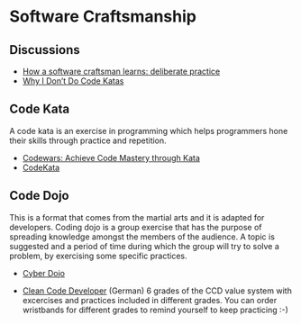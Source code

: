 # Software Craftsmanship

## Discussions
* [How a software craftsman learns: deliberate practice](https://www.todaysoftmag.com/article/507/how-a-software-craftsman-learns-deliberate-practice)
* [Why I Don’t Do Code Katas](https://hackhands.com/dont-code-katas/)


## Code Kata
A code kata is an exercise in programming which helps programmers hone their skills through practice and repetition.
* [Codewars: Achieve Code Mastery through Kata](http://codewars.com/)
* [CodeKata](http://codekata.com/)

## Code Dojo
This is a format that comes from the martial arts and it is adapted for developers. Coding dojo is a group exercise that has the purpose of spreading knowledge amongst the members of the audience. A topic is suggested and a period of time during which the group will try to solve a problem, by exercising some specific practices. 
* [Cyber Dojo](http://www.cyber-dojo.com/)

* [Clean Code Developer](http://clean-code-developer.de/) (German) 6 grades of the CCD value system with excercises and practices included in different grades. You can order wristbands for different grades to remind yourself to keep practicing :-)

